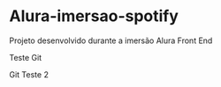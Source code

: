 # Alura-imersao-spotify
Projeto desenvolvido durante a imersão Alura Front End

Teste Git

Git Teste 2

